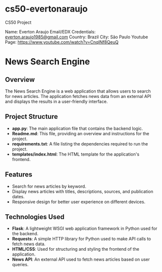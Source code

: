 # cs50-evertonaraujo

CS50 Project

Name: Everton Araujo 
Email/EDX Credentials: everton.araujo1985@gmail.com
Country: Brazil 
City: São Paulo
Youtube Page: https://www.youtube.com/watch?v=CnqINf8QeuQ

# News Search Engine

## Overview

The News Search Engine is a web application that allows users to search for news articles. The application fetches news data from an external API and displays the results in a user-friendly interface.

## Project Structure

- **app.py**: The main application file that contains the backend logic.
- **Readme.md**: This file, providing an overview and instructions for the project.
- **requirements.txt**: A file listing the dependencies required to run the project.
- **templates/index.html**: The HTML template for the application's frontend.

## Features

- Search for news articles by keyword.
- Display news articles with titles, descriptions, sources, and publication dates.
- Responsive design for better user experience on different devices.

## Technologies Used

- **Flask**: A lightweight WSGI web application framework in Python used for the backend.
- **Requests**: A simple HTTP library for Python used to make API calls to fetch news data.
- **HTML/CSS**: Used for structuring and styling the frontend of the application.
- **News API**: An external API used to fetch news articles based on user queries.
